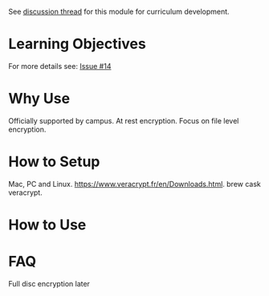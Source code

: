 See [discussion thread](https://github.com/dlab-berkeley/data-security-fundamentals/issues/9) for this module for curriculum development.

# Learning Objectives
For more details see: [Issue #14](https://github.com/dlab-berkeley/data-security-fundamentals/issues/14)

# Why Use
Officially supported by campus. 
At rest encryption. 
Focus on file level encryption. 

# How to Setup
Mac, PC and Linux. 
https://www.veracrypt.fr/en/Downloads.html. 
brew cask veracrypt. 

# How to Use

# FAQ
Full disc encryption later 
